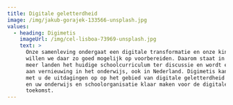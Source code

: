 ```yaml
---
title: Digitale geletterdheid
image: /img/jakub-gorajek-133566-unsplash.jpg
values:
  - heading: Digimetis
    imageUrl: /img/cel-lisboa-73969-unsplash.jpg
    text: >
      Onze samenleving ondergaat een digitale transformatie en onze kinderen
      willen we daar zo goed mogelijk op voorbereiden. Daarom staat in steeds
      meer landen het huidige schoolcurriculum ter discussie en wordt er gewerkt
      aan vernieuwing in het onderwijs, ook in Nederland. Digimetis kan samen
      met u de uitdagingen op op het gebied van digitale geletterdheid aangaan
      en uw onderwijs en schoolorganisatie klaar maken voor de digitale
      toekomst.
---
```


